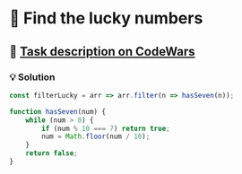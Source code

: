 # 📝 Find the lucky numbers

## 🔗 [Task description on CodeWars](https://www.codewars.com/kata/580435ab150cca22650001fb)

### 💡 Solution

```javascript
const filterLucky = arr => arr.filter(n => hasSeven(n));

function hasSeven(num) {
    while (num > 0) {
        if (num % 10 === 7) return true;
        num = Math.floor(num / 10);
    }
    return false;
}
```
